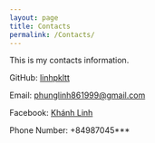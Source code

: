 ```yaml
---
layout: page
title: Contacts
permalink: /Contacts/
---
```


This is my contacts information.

GitHub: [linhpkltt](https://github.com/linhpk.ltt)

Email: <a class="u-email" href="mailto:phunglinh861999@gmail.com">phunglinh861999@gmail.com</a>

Facebook: [Khánh Linh](https://facebook.com/ltt.selene)

Phone Number: +84987045***